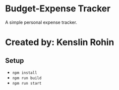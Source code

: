 # Budget-Expense Tracker
A simple personal expense tracker.
# Created by: Kenslin Rohin

## Setup

- `npm install`
- `npm run build` 
- `npm run start` 
